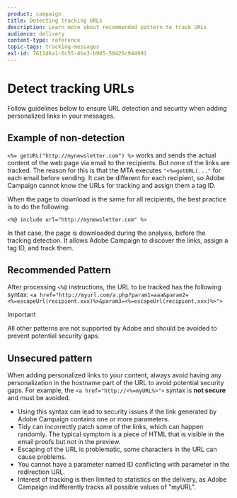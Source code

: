 ```yaml
---
product: campaign
title: Detecting tracking URLs
description: Learn more about recommended pattern to track URLs
audience: delivery
content-type: reference
topic-tags: tracking-messages
exl-id: 7611d6a1-6c55-4ba3-b905-58426c944991
---
```

# Detect tracking URLs

Follow guidelines below to ensure URL detection and security when adding personalized links in your messages.

## Example of non-detection

`<%= getURL("http://mynewsletter.com") %>` works and sends the actual content of the web page via email to the recipients. But none of the links are tracked. The reason for this is that the MTA executes `"<%=getURL(..."` for each email before sending. It can be different for each recipient, so Adobe Campaign cannot know the URLs for tracking and assign them a tag ID.

When the page to download is the same for all recipients, the best practice is to do the following:

`<%@ include url="http://mynewsletter.com" %>`

In that case, the page is downloaded during the analysis, before the tracking detection. It allows Adobe Campaign to discover the links, assign a tag ID, and track them.

## Recommended Pattern

After processing `<%@` instructions, the URL to be tracked has the following syntax: `<a href="http://myurl.com/a.php?param1=aaa&param2=<%=escapeUrl(recipient.xxx)%>&param3=<%=escapeUrl(recipient.xxx)%>">`

>[!IMPORTANT]
>
>All other patterns are not supported by Adobe and should be avoided to prevent potential security gaps.

## Unsecured pattern

When adding personalized links to your content, always avoid having any personalization in the hostname part of the URL to avoid potential security gaps. 
For example, the `<a href="http://<%=myURL%>">` syntax is **not secure** and must be avoided.

* Using this syntax can lead to security issues if the link generated by Adobe Campaign contains one or more parameters.
* Tidy can incorrectly patch some of the links, which can happen randomly. The typical symptom is a piece of HTML that is visible in the email proofs but not in the preview.
* Escaping of the URL is problematic, some characters in the URL can cause problems.
* You cannot have a parameter named ID conflicting with parameter in the redirection URL.
* Interest of tracking is then limited to statistics on the delivery, as Adobe Campaign indifferently tracks all possible values of "myURL".
